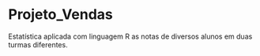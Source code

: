 # Projeto_Vendas
Estatística aplicada com linguagem R as notas de diversos alunos em duas turmas diferentes.
